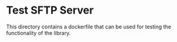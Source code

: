 # Test SFTP Server

This directory contains a dockerfile that can be used for
testing the functionality of the library.